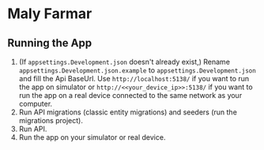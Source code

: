 # Maly Farmar
## Running the App
1. (If `appsettings.Development.json` doesn't already exist,) Rename `appsettings.Development.json.example` to `appsettings.Development.json` 
   and fill the Api BaseUrl. Use `http://localhost:5138/` if you want to run the app on simulator
   or `http://<<your_device_ip>>:5138/` if you want to run the app on a real device connected to
   the same network as your computer.
2. Run API migrations (classic entity migrations) and seeders (run the migrations project).
3. Run API.
4. Run the app on your simulator or real device.